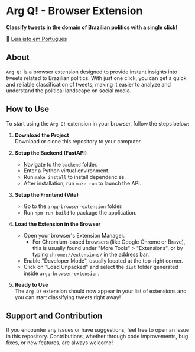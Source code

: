 # Arg Q! - Browser Extension

**Classify tweets in the domain of Brazilian politics with a single click!**

🔗 [Leia isto em Português](README.md)

## About

`Arg Q!` is a browser extension designed to provide instant insights into tweets related to Brazilian politics. With just one click, you can get a quick and reliable classification of tweets, making it easier to analyze and understand the political landscape on social media.

## How to Use

To start using the `Arg Q!` extension in your browser, follow the steps below:

1. **Download the Project**  
   Download or clone this repository to your computer.

2. **Setup the Backend (FastAPI)**
   - Navigate to the `backend` folder.
   - Enter a Python virtual environment.
   - Run `make install` to install dependencies.
   - After installation, run `make run` to launch the API.

3. **Setup the Frontend (Vite)**
   - Go to the `argq-browser-extension` folder.
   - Run `npm run build` to package the application.

4. **Load the Extension in the Browser**
   - Open your browser's Extension Manager.
     - For Chromium-based browsers (like Google Chrome or Brave), this is usually found under "More Tools" > "Extensions", or by typing `chrome://extensions/` in the address bar.
   - Enable "Developer Mode", usually located at the top-right corner.
   - Click on "Load Unpacked" and select the `dist` folder generated inside `argq-browser-extension`.

5. **Ready to Use**  
   The `Arg Q!` extension should now appear in your list of extensions and you can start classifying tweets right away!

## Support and Contribution

If you encounter any issues or have suggestions, feel free to open an issue in this repository. Contributions, whether through code improvements, bug fixes, or new features, are always welcome!
